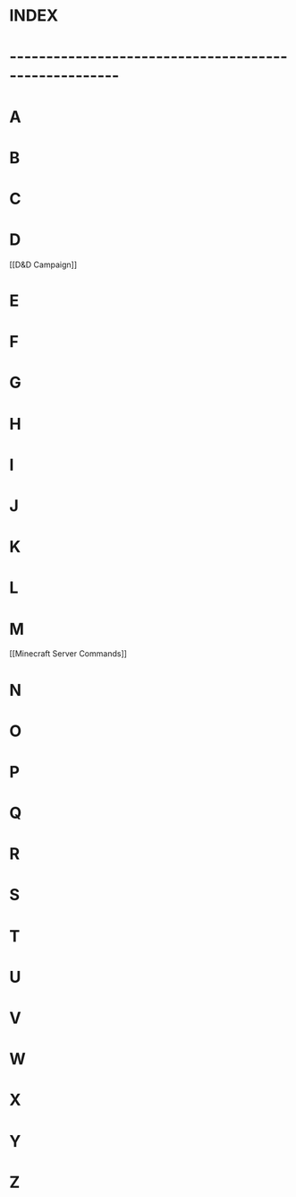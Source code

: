 # INDEX

# -----------------------------------------------------

# A

# B

# C

# D
[[D&D Campaign]]

# E

# F

# G

# H

# I

# J

# K	

# L

# M
[[Minecraft Server Commands]]

# N

# O	

# P

# Q

# R

# S

# T

# U

# V

# W

# X

# Y

# Z
